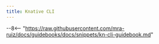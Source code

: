```yaml
---
title: Knative CLI
---
```


--8<-- "https://raw.githubusercontent.com/mra-ruiz/docs/guidebooks/docs/snippets/kn-cli-guidebook.md"